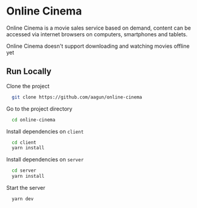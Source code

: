 
# Online Cinema

Online Cinema is a movie sales service based on demand, content can be accessed via internet browsers on computers, smartphones and tablets.

Online Cinema doesn't support downloading and watching movies offline yet



## Run Locally

Clone the project

```bash
  git clone https://github.com/aagun/online-cinema
```

Go to the project directory

```bash
  cd online-cinema
```

Install dependencies on ````client````

```bash
  cd client
  yarn install
```

Install dependencies on ````server````

```bash
  cd server
  yarn install
```

Start the server

```bash
  yarn dev
```

